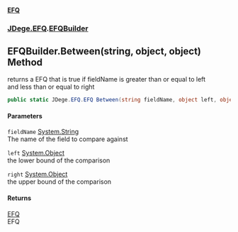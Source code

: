 #### [EFQ](index 'index')
### [JDege.EFQ](JDege_EFQ 'JDege.EFQ').[EFQBuilder](EFQBuilder 'JDege.EFQ.EFQBuilder')
## EFQBuilder.Between(string, object, object) Method
returns a EFQ that is true if fieldName is greater than or equal to left  
and less than or equal to right  
```csharp
public static JDege.EFQ.EFQ Between(string fieldName, object left, object right);
```
#### Parameters
<a name='JDege_EFQ_EFQBuilder_Between(string_object_object)_fieldName'></a>
`fieldName` [System.String](https://docs.microsoft.com/en-us/dotnet/api/System.String 'System.String')  
The name of the field to compare against
  
<a name='JDege_EFQ_EFQBuilder_Between(string_object_object)_left'></a>
`left` [System.Object](https://docs.microsoft.com/en-us/dotnet/api/System.Object 'System.Object')  
the lower bound of the comparison
  
<a name='JDege_EFQ_EFQBuilder_Between(string_object_object)_right'></a>
`right` [System.Object](https://docs.microsoft.com/en-us/dotnet/api/System.Object 'System.Object')  
the upper bound of the comparison
  
#### Returns
[EFQ](EFQ 'JDege.EFQ.EFQ')  
EFQ
